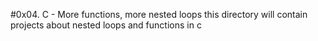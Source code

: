 #0x04. C - More functions, more nested loops
this directory will contain projects about nested loops and functions in c
